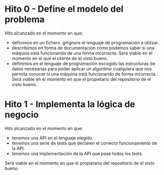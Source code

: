 # Hito 0 - Define el modelo del problema

Hito alcanzado en el momento en que:

* definimos en un fichero .gitignore el lenguaje de programación a utilizar.
* describimos en forma de documentación cómo podemos saber si una máquina está
  funcionando de una forma incorrecta. Será viable en el momento en el que el
  cliente de el visto bueno.
* definimos en el lenguaje de programación escogido las estructuras de datos
  necesarias para poder aplicar un algoritmo cualquiera que nos permita conocer
  si una máquina está funcionando de forma incorrecta. Será viable en el
  momento en que el propietario del repositorio de el visto bueno.

# Hito 1 - Implementa la lógica de negocio

Hito alcanzado en el momento en que:

* tenemos una API en el lenguaje elegido.
* tenemos una serie de tests que declaren el correcto funcionamiento de la API.
* tenemos una implementación de la API que pase todos los tests.

Será viable en el momento en que el propietario del repositorio de el visto
bueno.
